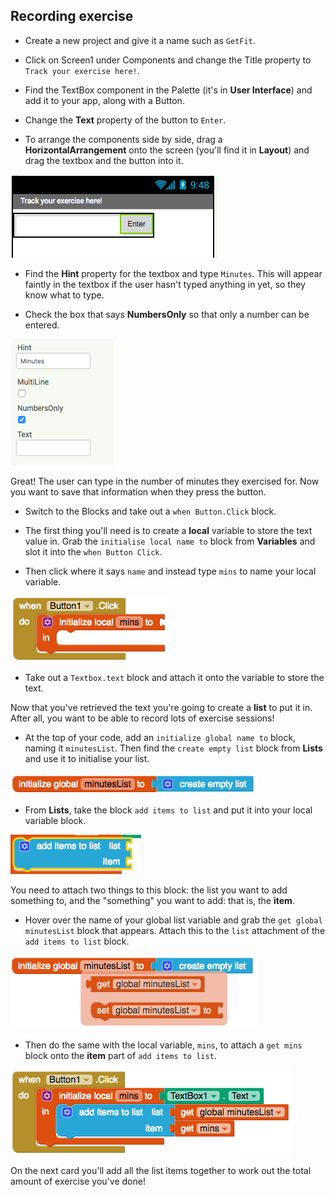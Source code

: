 ## Recording exercise

+ Create a new project and give it a name such as `GetFit`.

+ Click on Screen1 under Components and change the Title property to `Track your exercise here!`.

+ Find the TextBox component in the Palette (it's in **User Interface**) and add it to your app, along with a Button.

+ Change the **Text** property of the button to `Enter`.

+ To arrange the components side by side, drag a **HorizontalArrangement** onto the screen (you'll find it in **Layout**) and drag the textbox and the button into it.

![](images/s3Horizontal.png)

+ Find the **Hint** property for the textbox and type `Minutes`. This will appear faintly in the textbox if the user hasn't typed anything in yet, so they know what to type.

+ Check the box that says **NumbersOnly** so that only a number can be entered.

![](images/s3HintNumsOnly.png)

Great! The user can type in the number of minutes they exercised for. Now you want to save that information when they press the button.

+ Switch to the Blocks and take out a `when Button.Click` block.

+ The first thing you'll need is to create a **local** variable to store the text value in. Grab the `initialise local name to` block from **Variables** and slot it into the `when Button Click`.

+ Then click where it says `name` and instead type `mins` to name your local variable.

![](images/s3LocalVar.png)

+ Take out a `Textbox.text` block and attach it onto the variable to store the text.

Now that you've retrieved the text you're going to create a **list** to put it in. After all, you want to be able to record lots of exercise sessions!

+ At the top of your code, add an `initialize global name to` block, naming it `minutesList`. Then find the `create empty list` block from **Lists** and use it to initialise your list.

![](images/s3CreateEmptyList.png)

+ From **Lists**, take the block `add items to list` and put it into your local variable block. 

![](images/s3AddItemsBlock.png)

You need to attach two things to this block: the list you want to add something to, and the "something" you want to add: that is,  the **item**.

+ Hover over the name of your global list variable and grab the `get global minutesList` block that appears. Attach this to the `list` attachment of the `add items to list` block.

![](images/s3GetGlobalList.png)

+ Then do the same with the local variable, `mins`, to attach a `get mins` block onto the **item** part of `add items to list`.

![](images/s3AddItemToList.png)

On the next card you'll add all the list items together to work out the total amount of exercise you've done!

